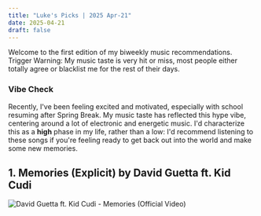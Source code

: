 ```yaml
---
title: "Luke's Picks | 2025 Apr-21"
date: 2025-04-21
draft: false
---
```


Welcome to the first edition of my biweekly music recommendations. Trigger Warning: My music taste is very hit or miss, most people either totally agree or blacklist me for the rest of their days. 

### Vibe Check
Recently, I've been feeling excited and motivated, especially with school resuming after Spring Break. My music taste has reflected this hype vibe, centering around a lot of electronic and energetic music. I'd characterize this as a **high** phase in my life, rather than a low: I'd recommend listening to these songs if you're feeling ready to get back out into the world and make some new memories.

## 1. Memories (Explicit) by David Guetta ft. Kid Cudi
![David Guetta ft. Kid Cudi - Memories (Official Video)](https://www.youtube.com/watch?v=NUVCQXMUVnI&pp=ygURbWVtb3JpZXMga2lkIGN1ZGk%3D)


